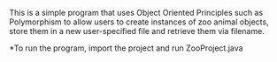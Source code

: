 This is a simple program that uses Object Oriented Principles such as Polymorphism to allow users to create instances of zoo animal objects, store them in a new user-specified file and retrieve them via filename.

*To run the program, import the project and run ZooProject.java
